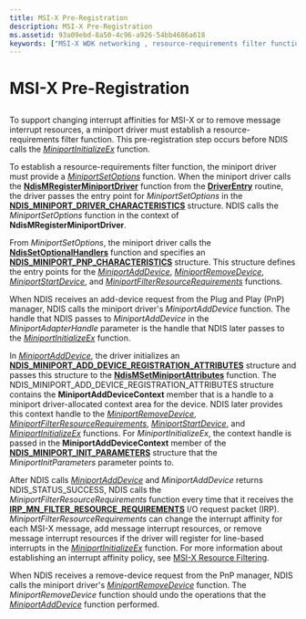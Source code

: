 ```yaml
---
title: MSI-X Pre-Registration
description: MSI-X Pre-Registration
ms.assetid: 93a09ebd-8a50-4c96-a926-54bb4686a618
keywords: ["MSI-X WDK networking , resource-requirements filter function", "message-signaled interrupts WDK networking , resource-requirements filter function", "MSIs WDK networking , resource-requirements filter function", "resource-requirements filter function WDK net"]
---
```


# MSI-X Pre-Registration


## <a href="" id="ddk-msi-x-pre-registration-ng"></a>


To support changing interrupt affinities for MSI-X or to remove message interrupt resources, a miniport driver must establish a resource-requirements filter function. This pre-registration step occurs before NDIS calls the [*MiniportInitializeEx*](https://msdn.microsoft.com/library/windows/hardware/ff559389) function.

To establish a resource-requirements filter function, the miniport driver must provide a [*MiniportSetOptions*](https://msdn.microsoft.com/library/windows/hardware/ff559443) function. When the miniport driver calls the [**NdisMRegisterMiniportDriver**](https://msdn.microsoft.com/library/windows/hardware/ff563654) function from the [**DriverEntry**](https://msdn.microsoft.com/library/windows/hardware/ff544113) routine, the driver passes the entry point for *MiniportSetOptions* in the [**NDIS\_MINIPORT\_DRIVER\_CHARACTERISTICS**](https://msdn.microsoft.com/library/windows/hardware/ff565958) structure. NDIS calls the *MiniportSetOptions* function in the context of **NdisMRegisterMiniportDriver**.

From *MiniportSetOptions*, the miniport driver calls the [**NdisSetOptionalHandlers**](https://msdn.microsoft.com/library/windows/hardware/ff564550) function and specifies an [**NDIS\_MINIPORT\_PNP\_CHARACTERISTICS**](https://msdn.microsoft.com/library/windows/hardware/ff566475) structure. This structure defines the entry points for the [*MiniportAddDevice*](https://msdn.microsoft.com/library/windows/hardware/ff559332), [*MiniportRemoveDevice*](https://msdn.microsoft.com/library/windows/hardware/ff559427), [*MiniportStartDevice*](https://msdn.microsoft.com/library/windows/hardware/ff559452), and [*MiniportFilterResourceRequirements*](https://msdn.microsoft.com/library/windows/hardware/ff559384) functions.

When NDIS receives an add-device request from the Plug and Play (PnP) manager, NDIS calls the miniport driver's *MiniportAddDevice* function. The handle that NDIS passes to *MiniportAddDevice* in the *MiniportAdapterHandle* parameter is the handle that NDIS later passes to the [*MiniportInitializeEx*](https://msdn.microsoft.com/library/windows/hardware/ff559389) function.

In [*MiniportAddDevice*](https://msdn.microsoft.com/library/windows/hardware/ff559332), the driver initializes an [**NDIS\_MINIPORT\_ADD\_DEVICE\_REGISTRATION\_ATTRIBUTES**](https://msdn.microsoft.com/library/windows/hardware/ff565945) structure and passes this structure to the [**NdisMSetMiniportAttributes**](https://msdn.microsoft.com/library/windows/hardware/ff563672) function. The NDIS\_MINIPORT\_ADD\_DEVICE\_REGISTRATION\_ATTRIBUTES structure contains the **MiniportAddDeviceContext** member that is a handle to a miniport driver-allocated context area for the device. NDIS later provides this context handle to the [*MiniportRemoveDevice*](https://msdn.microsoft.com/library/windows/hardware/ff559427), [*MiniportFilterResourceRequirements*](https://msdn.microsoft.com/library/windows/hardware/ff559384), [*MiniportStartDevice*](https://msdn.microsoft.com/library/windows/hardware/ff559452), and [*MiniportInitializeEx*](https://msdn.microsoft.com/library/windows/hardware/ff559389) functions. For *MiniportInitializeEx*, the context handle is passed in the **MiniportAddDeviceContext** member of the [**NDIS\_MINIPORT\_INIT\_PARAMETERS**](https://msdn.microsoft.com/library/windows/hardware/ff565972) structure that the *MiniportInitParameters* parameter points to.

After NDIS calls [*MiniportAddDevice*](https://msdn.microsoft.com/library/windows/hardware/ff559332) and *MiniportAddDevice* returns NDIS\_STATUS\_SUCCESS, NDIS calls the *MiniportFilterResourceRequirements* function every time that it receives the [**IRP\_MN\_FILTER\_RESOURCE\_REQUIREMENTS**](https://msdn.microsoft.com/library/windows/hardware/ff550874) I/O request packet (IRP). *MiniportFilterResourceRequirements* can change the interrupt affinity for each MSI-X message, add message interrupt resources, or remove message interrupt resources if the driver will register for line-based interrupts in the [*MiniportInitializeEx*](https://msdn.microsoft.com/library/windows/hardware/ff559389) function. For more information about establishing an interrupt affinity policy, see [MSI-X Resource Filtering](msi-x-resource-filtering.md).

When NDIS receives a remove-device request from the PnP manager, NDIS calls the miniport driver's [*MiniportRemoveDevice*](https://msdn.microsoft.com/library/windows/hardware/ff559427) function. The *MiniportRemoveDevice* function should undo the operations that the [*MiniportAddDevice*](https://msdn.microsoft.com/library/windows/hardware/ff559332) function performed.

 

 





